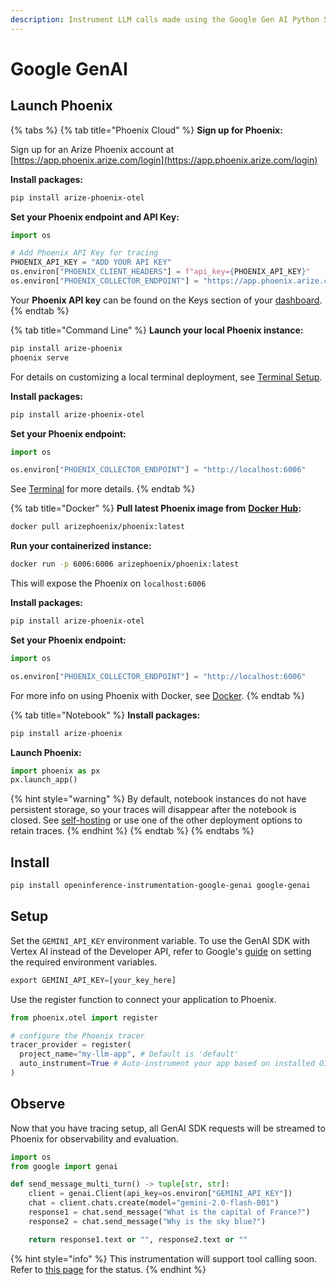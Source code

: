 ```yaml
---
description: Instrument LLM calls made using the Google Gen AI Python SDK
---
```


# Google GenAI

## Launch Phoenix

{% tabs %}
{% tab title="Phoenix Cloud" %}
**Sign up for Phoenix:**

Sign up for an Arize Phoenix account at [https://app.phoenix.arize.com/login](https://app.phoenix.arize.com/login)

**Install packages:**

```bash
pip install arize-phoenix-otel
```

**Set your Phoenix endpoint and API Key:**

```python
import os

# Add Phoenix API Key for tracing
PHOENIX_API_KEY = "ADD YOUR API KEY"
os.environ["PHOENIX_CLIENT_HEADERS"] = f"api_key={PHOENIX_API_KEY}"
os.environ["PHOENIX_COLLECTOR_ENDPOINT"] = "https://app.phoenix.arize.com"
```

Your **Phoenix API key** can be found on the Keys section of your [dashboard](https://app.phoenix.arize.com).
{% endtab %}

{% tab title="Command Line" %}
**Launch your local Phoenix instance:**

```bash
pip install arize-phoenix
phoenix serve
```

For details on customizing a local terminal deployment, see [Terminal Setup](https://docs.arize.com/phoenix/setup/environments#terminal).

**Install packages:**

```bash
pip install arize-phoenix-otel
```

**Set your Phoenix endpoint:**

```python
import os

os.environ["PHOENIX_COLLECTOR_ENDPOINT"] = "http://localhost:6006"
```

See [Terminal](../../environments.md#terminal) for more details.
{% endtab %}

{% tab title="Docker" %}
**Pull latest Phoenix image from** [**Docker Hub**](https://hub.docker.com/r/arizephoenix/phoenix)**:**

```bash
docker pull arizephoenix/phoenix:latest
```

**Run your containerized instance:**

```bash
docker run -p 6006:6006 arizephoenix/phoenix:latest
```

This will expose the Phoenix on `localhost:6006`

**Install packages:**

```bash
pip install arize-phoenix-otel
```

**Set your Phoenix endpoint:**

```python
import os

os.environ["PHOENIX_COLLECTOR_ENDPOINT"] = "http://localhost:6006"
```

For more info on using Phoenix with Docker, see [Docker](https://docs.arize.com/phoenix/self-hosting/deployment-options/docker).
{% endtab %}

{% tab title="Notebook" %}
**Install packages:**

```bash
pip install arize-phoenix
```

**Launch Phoenix:**

```python
import phoenix as px
px.launch_app()
```

{% hint style="warning" %}
By default, notebook instances do not have persistent storage, so your traces will disappear after the notebook is closed. See [self-hosting](https://docs.arize.com/phoenix/self-hosting) or use one of the other deployment options to retain traces.
{% endhint %}
{% endtab %}
{% endtabs %}

## Install

```bash
pip install openinference-instrumentation-google-genai google-genai
```

## Setup

Set the `GEMINI_API_KEY` environment variable. To use the GenAI SDK with Vertex AI instead of the Developer API, refer to Google's [guide](https://cloud.google.com/vertex-ai/generative-ai/docs/sdks/overview) on setting the required environment variables.

```python
export GEMINI_API_KEY=[your_key_here]
```

Use the register function to connect your application to Phoenix.

```python
from phoenix.otel import register

# configure the Phoenix tracer
tracer_provider = register(
  project_name="my-llm-app", # Default is 'default'
  auto_instrument=True # Auto-instrument your app based on installed OI dependencies
)
```

## Observe

Now that you have tracing setup, all GenAI SDK requests will be streamed to Phoenix for observability and evaluation.

```python
import os
from google import genai

def send_message_multi_turn() -> tuple[str, str]:
    client = genai.Client(api_key=os.environ["GEMINI_API_KEY"])
    chat = client.chats.create(model="gemini-2.0-flash-001")
    response1 = chat.send_message("What is the capital of France?")
    response2 = chat.send_message("Why is the sky blue?")

    return response1.text or "", response2.text or ""
```

{% hint style="info" %}
This instrumentation will support tool calling soon. Refer to [this page](https://pypi.org/project/openinference-instrumentation-google-genai/#description) for the status.&#x20;
{% endhint %}

